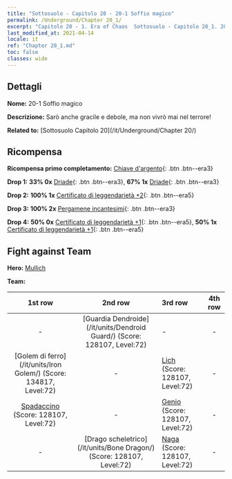 ```yaml
---
title: "Sottosuolo - Capitolo 20 - 20-1 Soffio magico"
permalink: /Underground/Chapter 20_1/
excerpt: "Capitolo 20 - 1. Era of Chaos  Sottosuolo - Capitolo 20_1. 20-1 Soffio magico"
last_modified_at: 2021-04-14
locale: it
ref: "Chapter 20_1.md"
toc: false
classes: wide
---
```


## Dettagli

 **Nome:** 20-1 Soffio magico

 **Descrizione:** Sarò anche gracile e debole, ma non vivrò mai nel terrore!

 **Related to:** [Sottosuolo Capitolo 20](/it/Underground/Chapter 20/)

## Ricompensa

 **Ricompensa primo completamento:** [Chiave d'argento](/it/Items/con_693/){: .btn .btn--era3}

 **Drop 1:** **33% 0x** [Driade](/it/Items/unt_262/){: .btn .btn--era3}, **67% 1x** [Driade](/it/Items/unt_262/){: .btn .btn--era3}

 **Drop 2:** **100% 1x** [Certificato di leggendarietà +2](/it/Items/mat_81/){: .btn .btn--era5}

 **Drop 3:** **100% 2x** [Pergamene incantesimi](/it/Items/con_694/){: .btn .btn--era3}

 **Drop 4:** **50% 0x** [Certificato di leggendarietà +1](/it/Items/mat_74/){: .btn .btn--era5}, **50% 1x** [Certificato di leggendarietà +1](/it/Items/mat_74/){: .btn .btn--era5}


## Fight against Team
 **Hero:** [Mullich](/it/heroes/Mullich/)

 **Team:**


  | 1st row | 2nd row | 3rd row | 4th row |
  |:----:|:----:|:----|:----:|
  | - | [Guardia Dendroide](/it/units/Dendroid Guard/) (Score: 128107, Level:72)  | - | - |
  | [Golem di ferro](/it/units/Iron Golem/) (Score: 134817, Level:72)  | - | [Lich](/it/units/Lich/) (Score: 128107, Level:72)  | - |
  | [Spadaccino](/it/units/Swordsman/) (Score: 128107, Level:72)  | - | [Genio](/it/units/Genie/) (Score: 128107, Level:72)  | - |
  | - | [Drago scheletrico](/it/units/Bone Dragon/) (Score: 128107, Level:72)  | [Naga](/it/units/Naga/) (Score: 128107, Level:72)  | - |


